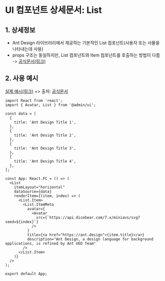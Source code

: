 # UI 컴포넌트 상세문서: List

## 1. 상세정보

- Ant Design 라이브러리에서 제공하는 기본적인 List 컴포넌트(사용자 또는 사물을 나타내는데 사용)
- props 구조는 동일하지만, List 컴포넌트와 Item 컴포넌트를 호출하는 방법이 다름  
  -> [공식문서(링크)](https://ant.design/components/list)

## 2. 사용 예시

[실제 예시(링크)](https://ant.design/~demos/list-demo-basic) => 출처: [공식문서](https://ant.design/components/list)

```tsx
import React from 'react';
import { Avatar, List } from '@admin/ui';

const data = [
  {
    title: 'Ant Design Title 1',
  },
  {
    title: 'Ant Design Title 2',
  },
  {
    title: 'Ant Design Title 3',
  },
  {
    title: 'Ant Design Title 4',
  },
];

const App: React.FC = () => (
  <List
    itemLayout="horizontal"
    dataSource={data}
    renderItem={(item, index) => (
      <List.Item>
        <List.ItemMeta
          avatar={
            <Avatar
              src={`https://api.dicebear.com/7.x/miniavs/svg?seed=${index}`}
            />
          }
          title={<a href="https://ant.design">{item.title}</a>}
          description="Ant Design, a design language for background applications, is refined by Ant UED Team"
        />
      </List.Item>
    )}
  />
);

export default App;
```
